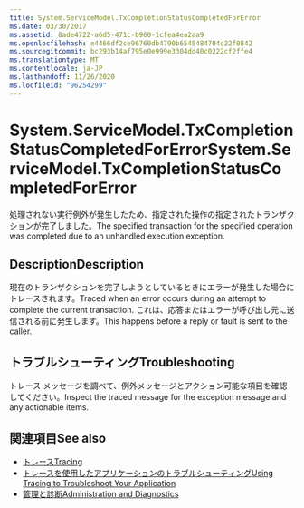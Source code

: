 ```yaml
---
title: System.ServiceModel.TxCompletionStatusCompletedForError
ms.date: 03/30/2017
ms.assetid: 8ade4722-a6d5-471c-b960-1cfea4ea2aa9
ms.openlocfilehash: e4466df2ce96760db4790b6545484704c22f0842
ms.sourcegitcommit: bc293b14af795e0e999e3304dd40c0222cf2ffe4
ms.translationtype: MT
ms.contentlocale: ja-JP
ms.lasthandoff: 11/26/2020
ms.locfileid: "96254299"
---
```

# <a name="systemservicemodeltxcompletionstatuscompletedforerror"></a><span data-ttu-id="3dd07-102">System.ServiceModel.TxCompletionStatusCompletedForError</span><span class="sxs-lookup"><span data-stu-id="3dd07-102">System.ServiceModel.TxCompletionStatusCompletedForError</span></span>

<span data-ttu-id="3dd07-103">処理されない実行例外が発生したため、指定された操作の指定されたトランザクションが完了しました。</span><span class="sxs-lookup"><span data-stu-id="3dd07-103">The specified transaction for the specified operation was completed due to an unhandled execution exception.</span></span>  
  
## <a name="description"></a><span data-ttu-id="3dd07-104">Description</span><span class="sxs-lookup"><span data-stu-id="3dd07-104">Description</span></span>  

 <span data-ttu-id="3dd07-105">現在のトランザクションを完了しようとしているときにエラーが発生した場合にトレースされます。</span><span class="sxs-lookup"><span data-stu-id="3dd07-105">Traced when an error occurs during an attempt to complete the current transaction.</span></span> <span data-ttu-id="3dd07-106">これは、応答またはエラーが呼び出し元に送信される前に発生します。</span><span class="sxs-lookup"><span data-stu-id="3dd07-106">This happens before a reply or fault is sent to the caller.</span></span>  
  
## <a name="troubleshooting"></a><span data-ttu-id="3dd07-107">トラブルシューティング</span><span class="sxs-lookup"><span data-stu-id="3dd07-107">Troubleshooting</span></span>  

 <span data-ttu-id="3dd07-108">トレース メッセージを調べて、例外メッセージとアクション可能な項目を確認してください。</span><span class="sxs-lookup"><span data-stu-id="3dd07-108">Inspect the traced message for the exception message and any actionable items.</span></span>  
  
## <a name="see-also"></a><span data-ttu-id="3dd07-109">関連項目</span><span class="sxs-lookup"><span data-stu-id="3dd07-109">See also</span></span>

- [<span data-ttu-id="3dd07-110">トレース</span><span class="sxs-lookup"><span data-stu-id="3dd07-110">Tracing</span></span>](index.md)
- [<span data-ttu-id="3dd07-111">トレースを使用したアプリケーションのトラブルシューティング</span><span class="sxs-lookup"><span data-stu-id="3dd07-111">Using Tracing to Troubleshoot Your Application</span></span>](using-tracing-to-troubleshoot-your-application.md)
- [<span data-ttu-id="3dd07-112">管理と診断</span><span class="sxs-lookup"><span data-stu-id="3dd07-112">Administration and Diagnostics</span></span>](../index.md)
